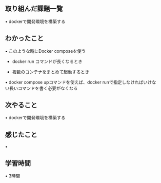 ## 取り組んだ課題一覧
• dockerで開発環境を構築する

## わかったこと
• このような時にDocker composeを使う

 * docker run コマンドが長くなるとき

 * 複数のコンテナをまとめて起動するとき

• docker compose upコマンドを使えば、docker runで指定しなければいけない長いコマンドを書く必要がなくなる


## 次やること
• dockerで開発環境を構築する



## 感じたこと
• 

## 学習時間
• 3時間